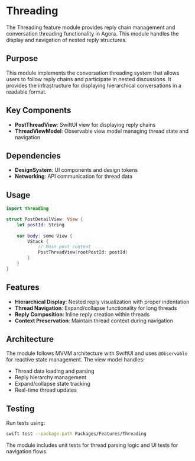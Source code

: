 # Threading

The Threading feature module provides reply chain management and conversation threading functionality in Agora. This module handles the display and navigation of nested reply structures.

## Purpose

This module implements the conversation threading system that allows users to follow reply chains and participate in nested discussions. It provides the infrastructure for displaying hierarchical conversations in a readable format.

## Key Components

- **PostThreadView**: SwiftUI view for displaying reply chains
- **ThreadViewModel**: Observable view model managing thread state and navigation

## Dependencies

- **DesignSystem**: UI components and design tokens
- **Networking**: API communication for thread data

## Usage

```swift
import Threading

struct PostDetailView: View {
    let postId: String
    
    var body: some View {
        VStack {
            // Main post content
            PostThreadView(rootPostId: postId)
        }
    }
}
```

## Features

- **Hierarchical Display**: Nested reply visualization with proper indentation
- **Thread Navigation**: Expand/collapse functionality for long threads
- **Reply Composition**: Inline reply creation within threads
- **Context Preservation**: Maintain thread context during navigation

## Architecture

The module follows MVVM architecture with SwiftUI and uses `@Observable` for reactive state management. The view model handles:

- Thread data loading and parsing
- Reply hierarchy management
- Expand/collapse state tracking
- Real-time thread updates

## Testing

Run tests using:
```bash
swift test --package-path Packages/Features/Threading
```

The module includes unit tests for thread parsing logic and UI tests for navigation flows.
